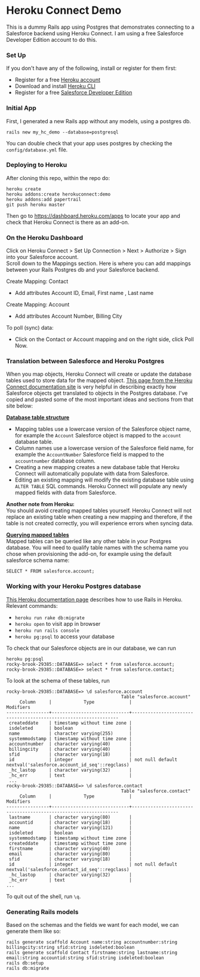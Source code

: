 # Heroku Connect Demo
This is a dummy Rails app using Postgres that demonstrates connecting to a Salesforce backend using Heroku Connect. I am using a free Salesforce Developer Edition account to do this.

### Set Up  
If you don't have any of the following, install or register for them first: 
- Register for a free [Heroku account](https://signup.heroku.com/login)
- Download and install [Heroku CLI](https://devcenter.heroku.com/articles/heroku-cli)
- Register for a free [Salesforce Developer Edition](https://developer.salesforce.com/signup)

### Initial App
First, I generated a new Rails app without any models, using a postgres db.
```
rails new my_hc_demo --database=postgresql
```
You can double check that your app uses postgres by checking the `config/database.yml` file. 

### Deploying to Heroku
After cloning this repo, within the repo do: 
```
heroku create
heroku addons:create herokuconnect:demo
heroku addons:add papertrail
git push heroku master
```
Then go to https://dashboard.heroku.com/apps to locate your app and check that Heroku Connect is there as an add-on. 

### On the Heroku Dashboard
Click on Heroku Connect > Set Up Connection > Next > Authorize > Sign into your Salesforce account.  
Scroll down to the Mappings section. Here is where you can add mappings between your Rails Postgres db and your Salesforce backend. 

Create Mapping: Contact 
  - Add attributes Account ID, Email, First name , Last name    
  
Create Mapping: Account  
  - Add attributes Account Number, Billing City  

To poll (sync) data:  
  - Click on the Contact or Account mapping and on the right side, click Poll Now.  

### Translation between Salesforce and Heroku Postgres
When you map objects, Heroku Connect will create or update the database tables used to store data for the mapped object. [This page from the Heroku Connect documentation site](https://devcenter.heroku.com/articles/heroku-connect-database-tables) is very helpful in describing exactly how Salesforce objects get translated to objects in the Postgres database. I've copied and pasted some of the most important ideas and sections from that site below:  

**[Database table structure](https://devcenter.heroku.com/articles/heroku-connect-database-tables#database-table-structure)**
- Mapping tables use a lowercase version of the Salesforce object name, for example the `Account` Salesforce object is mapped to the `account` database table.
- Column names use a lowercase version of the Salesforce field name, for example the `AccountNumber` Salesforce field is mapped to the `accountnumber` database column.
- Creating a new mapping creates a new database table that Heroku Connect will automatically populate with data from Salesforce.
- Editing an existing mapping will modify the existing database table using `ALTER TABLE` SQL commands. Heroku Connect will populate any newly mapped fields with data from Salesforce.  

**Another note from Heroku:**  
You should avoid creating mapped tables yourself. Heroku Connect will not replace an existing table when creating a new mapping and therefore, if the table is not created correctly, you will experience errors when syncing data.  

**[Querying mapped tables](https://devcenter.heroku.com/articles/heroku-connect-database-tables#querying-mapped-tables)**  
Mapped tables can be queried like any other table in your Postgres database. You will need to qualify table names with the schema name you chose when provisioning the add-on, for example using the default salesforce schema name:
```
SELECT * FROM salesforce.account;
```

### Working with your Heroku Postgres database
[This Heroku documentation page](https://devcenter.heroku.com/articles/getting-started-with-rails5) describes how to use Rails in Heroku. Relevant commands:
- `heroku run rake db:migrate`
- `heroku open` to visit app in browser
- `heroku run rails console`
- `heroku pg:psql` to access your database  

To check that our Salesforce objects are in our database, we can run
```
heroku pg:psql
rocky-brook-29385::DATABASE=> select * from salesforce.account;
rocky-brook-29385::DATABASE=> select * from salesforce.contact;
```
To look at the schema of these tables, run
```
rocky-brook-29385::DATABASE=> \d salesforce.account
                                           Table "salesforce.account"
     Column     |            Type             |                            Modifiers                            
----------------+-----------------------------+-----------------------------------------------------------------
 createddate    | timestamp without time zone | 
 isdeleted      | boolean                     | 
 name           | character varying(255)      | 
 systemmodstamp | timestamp without time zone | 
 accountnumber  | character varying(40)       | 
 billingcity    | character varying(40)       | 
 sfid           | character varying(18)       | 
 id             | integer                     | not null default nextval('salesforce.account_id_seq'::regclass)
 _hc_lastop     | character varying(32)       | 
 _hc_err        | text                        | 
 ...
rocky-brook-29385::DATABASE=> \d salesforce.contact
                                           Table "salesforce.contact"
     Column     |            Type             |                            Modifiers                            
----------------+-----------------------------+-----------------------------------------------------------------
 lastname       | character varying(80)       | 
 accountid      | character varying(18)       | 
 name           | character varying(121)      | 
 isdeleted      | boolean                     | 
 systemmodstamp | timestamp without time zone | 
 createddate    | timestamp without time zone | 
 firstname      | character varying(40)       | 
 email          | character varying(80)       | 
 sfid           | character varying(18)       | 
 id             | integer                     | not null default nextval('salesforce.contact_id_seq'::regclass)
 _hc_lastop     | character varying(32)       | 
 _hc_err        | text                        | 
...
```

To quit out of the shell, run `\q`. 


### Generating Rails models
Based on the schemas and the fields we want for each model, we can generate them like so:
```
rails generate scaffold Account name:string accountnumber:string billingcity:string sfid:string isdeleted:boolean
rails generate scaffold Contact firstname:string lastname:string email:string accountid:string sfid:string isdeleted:boolean
rails db:setup
rails db:migrate
```


